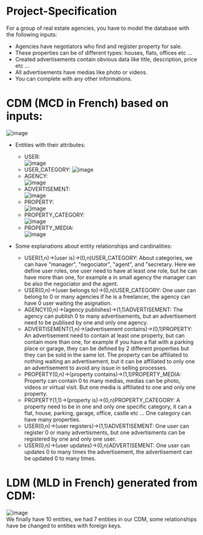 # Project-Specification
For a group of real estate agencies, you have to model the database with the following inputs:  
  - Agencies have negotiators who find and register property for sale.  
  - These properties can be of different types: houses, flats, offices etc ...
  - Created advertisements contain obvious data like title, description, price etc ...
  - All advertisements have medias like photo or videos.
  - You can complete with any other informations.  

# CDM (MCD in French) based on inputs:  
![image](https://user-images.githubusercontent.com/61125395/121762560-effdeb00-cb36-11eb-9581-57f013fcd43f.png)          
- Entities with their attributes:
  - USER:  
  ![image](https://user-images.githubusercontent.com/61125395/121761898-0144f880-cb33-11eb-822a-e45264064d59.png)  
  - USER_CATEGORY: 
  ![image](https://user-images.githubusercontent.com/61125395/121761918-1ae64000-cb33-11eb-82a9-205b16a21f0a.png)  
  - AGENCY:  
  ![image](https://user-images.githubusercontent.com/61125395/121761932-3cdfc280-cb33-11eb-8838-59a1195dd8e1.png)  
  - ADVERTISEMENT:  
  ![image](https://user-images.githubusercontent.com/61125395/121761946-4b2dde80-cb33-11eb-932c-0032ef99f29f.png)  
  - PROPERTY:  
  ![image](https://user-images.githubusercontent.com/61125395/121761972-8203f480-cb33-11eb-9463-2f70d8f3b3f3.png)  
  - PROPERTY_CATEGORY:  
  ![image](https://user-images.githubusercontent.com/61125395/121761980-921bd400-cb33-11eb-9081-0439d8db3df5.png)  
  - PROPERTY_MEDIA:  
  ![image](https://user-images.githubusercontent.com/61125395/121761987-9fd15980-cb33-11eb-8448-035b793f5562.png)  
  
- Some explanations about entity relationships and cardinalities:  
  - USER(1,n)->(user is)->(0,n)USER_CATEGORY: About categories, we can have "manager", "negociator", "agent", and "secretary. Here we define user roles, one user need to have at least one role, but he can have more than one, for example a in small agency the manager can be also the negociator and the agent.  
  - USER(0,n)->(user belongs to)->(0,n)USER_CATEGORY: One user can belong to 0 or many agencies if he is a freelancer, the agency can have 0 user waiting the asignation.  
  - AGENCY(0,n)->(agency publishes)->(1,1)ADVERTISEMENT: The agency can publish 0 to many advertisements, but an advertisement need to be publised by one and only one agency. 
  - ADVERTISEMENT(1,n)->(advertisement contains)->(0,1)PROPERTY: An advertisement need to contain at least one property, but can contain more than one, for example if you have a flat with a parking place or garage, they can be defined by 2 different properties but they can be sold in the same lot. The property can be affiliated to nothing waiting an advertisement, but it can be affiliated to only one an advertisement to avoid any issue in selling processes.  
  - PROPERTY(0,n)->(property contains)->(1,1)PROPERTY_MEDIA: Property can contain 0 to many medias, medias can be photo, videos or virtual visit. But one media is affiliated to one and only one property.  
  - PROPERTY(1,1)->(property is)->(0,n)PROPERTY_CATEGORY: A property need to be in one and only one specific category, it can a flat, house, parking, garage, office, castle etc ... One category can have many properties.  
  - USER(0,n)->(user registers)->(1,1)ADVERTISEMENT: One user can register 0 or many advertisments, but one advertisments can be registered by one and only one user.
  - USER(0,n)->(user updates)->(0,n)ADVERTISEMENT: One user can updates 0 to many times the advertisement, the advertisement can be updated 0 to many times.   

# LDM (MLD in French) generated from CDM:
![image](https://user-images.githubusercontent.com/61125395/121762761-43bd0400-cb38-11eb-8e9f-ca7d1f47edca.png)  
We finally have 10 entities, we had 7 entities in our CDM, some relationships have be changed to entities with foreign keys.  



